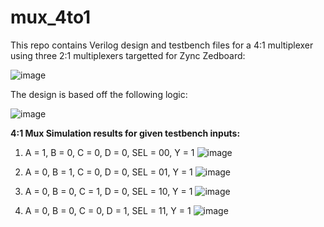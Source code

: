 # mux_4to1
This repo contains Verilog design and testbench files for a 4:1 multiplexer using three 2:1 multiplexers targetted for Zync Zedboard:

![image](https://github.com/user-attachments/assets/75dbdf30-fbdd-45c3-8dfe-8f9a249b5308)

The design is based off the following logic:

![image](https://github.com/user-attachments/assets/ff404d08-ac03-40a1-adc9-4abb5eae9669)

**4:1 Mux Simulation results for given testbench inputs:**

1.	A = 1, B = 0, C = 0, D = 0, SEL = 00, Y = 1
![image](https://github.com/user-attachments/assets/cff0d2bb-e5bf-44dc-b8c0-e68ff35613d1)

2.	A = 0, B = 1, C = 0, D = 0, SEL = 01, Y = 1
![image](https://github.com/user-attachments/assets/d6a864fe-8613-478c-aec0-de767ee0b2c7)

3.	A = 0, B = 0, C = 1, D = 0, SEL = 10, Y = 1
![image](https://github.com/user-attachments/assets/5ce8b3a0-064b-4425-b938-fccc52b080de)

4.	A = 0, B = 0, C = 0, D = 1, SEL = 11, Y = 1
![image](https://github.com/user-attachments/assets/ce1a79dd-d85b-42b6-98c9-01941973efa2)
